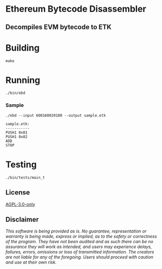 # Ethereum Bytecode Disassembler

## Decompiles EVM bytecode to ETK

# Building
```
make
```

# Running
```
./bin/ebd
```

### Sample
```
./ebd --input 600160020100 --output sample.etk

sample.etk:
-----------
PUSH1 0x01
PUSH1 0x02
ADD
STOP
```

# Testing
```
./bin/tests/main_t
```

## License

[AGPL-3.0-only](https://github.com/abrandec/vision_evm/blob/master/LICENSE)

## Disclaimer

_This software is being provided as is. No guarantee, representation or warranty is being made, express or implied, as to the safety or correctness of the program. They have not been audited and as such there can be no assurance they will work as intended, and users may experience delays, failures, errors, omissions or loss of transmitted information. The creators are not liable for any of the foregoing. Users should proceed with caution and use at their own risk._